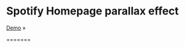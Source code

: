 Spotify Homepage parallax effect
==========

[Demo](http://fredcerdeira.github.io/spotify-homepage-parallax) »

=======
